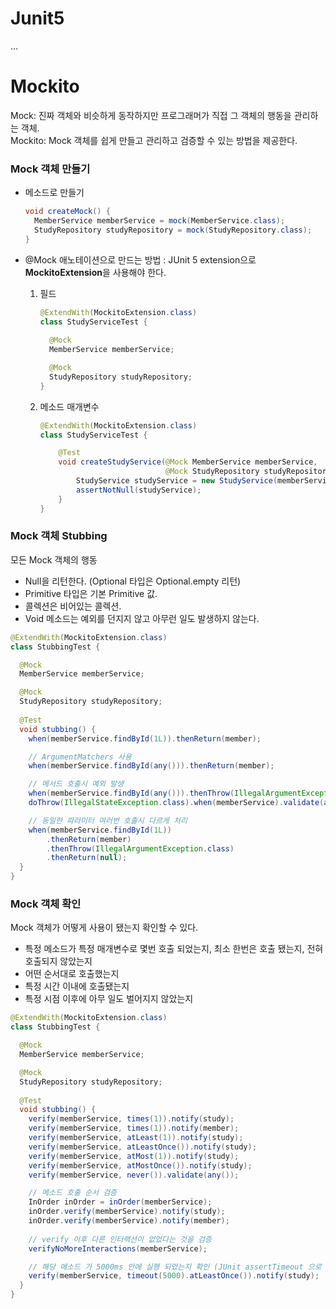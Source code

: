# Junit5
...

# Mockito
Mock: 진짜 객체와 비슷하게 동작하지만 프로그래머가 직접 그 객체의 행동을 관리하는 객체.  
Mockito: Mock 객체를 쉽게 만들고 관리하고 검증할 수 있는 방법을 제공한다.

### **Mock 객체 만들기**

- 메소드로 만들기
    ```java
    void createMock() {
      MemberService memberService = mock(MemberService.class);
      StudyRepository studyRepository = mock(StudyRepository.class);
    }
    ```
- @Mock 애노테이션으로 만드는 방법 : JUnit 5 extension으로 **MockitoExtension**을 사용해야 한다.
    1. 필드
        ```java
        @ExtendWith(MockitoExtension.class)
        class StudyServiceTest {
    
          @Mock 
          MemberService memberService;
       
          @Mock 
          StudyRepository studyRepository;
       }
        ```
    
  2. 메소드 매개변수
        ```java
        @ExtendWith(MockitoExtension.class)
        class StudyServiceTest {
        
            @Test
            void createStudyService(@Mock MemberService memberService,
                                    @Mock StudyRepository studyRepository) {
                StudyService studyService = new StudyService(memberService, studyRepository);
                assertNotNull(studyService);
            }
        }
        ```

### **Mock 객체 Stubbing**
모든 Mock 객체의 행동
- Null을 리턴한다. (Optional 타입은 Optional.empty 리턴)
- Primitive 타입은 기본 Primitive 값.
- 콜렉션은 비어있는 콜렉션.
- Void 메소드는 예외를 던지지 않고 아무런 일도 발생하지 않는다.

```java
@ExtendWith(MockitoExtension.class)
class StubbingTest {

  @Mock
  MemberService memberService;

  @Mock
  StudyRepository studyRepository;
  
  @Test
  void stubbing() {
    when(memberService.findById(1L)).thenReturn(member);

    // ArgumentMatchers 사용
    when(memberService.findById(any())).thenReturn(member);

    // 메서드 호출시 예외 발생
    when(memberService.findById(any())).thenThrow(IllegalArgumentException.class);
    doThrow(IllegalStateException.class).when(memberService).validate(any());

    // 동일한 파라미터 여러번 호출시 다르게 처리
    when(memberService.findById(1L))
        .thenReturn(member)
        .thenThrow(IllegalArgumentException.class)
        .thenReturn(null);
  } 
}
```

### **Mock 객체 확인**
Mock 객체가 어떻게 사용이 됐는지 확인할 수 있다.
- 특정 메소드가 특정 매개변수로 몇번 호출 되었는지, 최소 한번은 호출 됐는지, 전혀 호출되지 않았는지
- 어떤 순서대로 호출했는지
- 특정 시간 이내에 호출됐는지
- 특정 시점 이후에 아무 일도 벌어지지 않았는지
```java
@ExtendWith(MockitoExtension.class)
class StubbingTest {

  @Mock
  MemberService memberService;

  @Mock
  StudyRepository studyRepository;
  
  @Test
  void stubbing() {
    verify(memberService, times(1)).notify(study);
    verify(memberService, times(1)).notify(member);
    verify(memberService, atLeast(1)).notify(study);
    verify(memberService, atLeastOnce()).notify(study);
    verify(memberService, atMost(1)).notify(study);
    verify(memberService, atMostOnce()).notify(study);
    verify(memberService, never()).validate(any());

    // 메소드 호출 순서 검증
    InOrder inOrder = inOrder(memberService);
    inOrder.verify(memberService).notify(study);
    inOrder.verify(memberService).notify(member);
    
    // verify 이후 다른 인터랙션이 없었다는 것을 검증
    verifyNoMoreInteractions(memberService);

    // 해당 메소드 가 5000ms 안에 실행 되었는지 확인 (JUnit assertTimeout 으로 검증하는것이 더 나아보임)
    verify(memberService, timeout(5000).atLeastOnce()).notify(study);
  } 
}
```